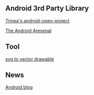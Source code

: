 ## Android 3rd Party Library
[Trinea's android-open-project](https://github.com/Trinea/android-open-project)

[The Android Aresenal](https://android-arsenal.com)

## Tool  
[svg to vector drawable](https://inloop.github.io/svg2android/)

## News
[Android blog](https://android-developers.googleblog.com/)
